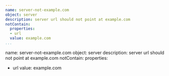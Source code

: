 ```yaml
---
name: server-not-example.com
object: server
description: server url should not point at example.com
notContain:
  properties:
  - url
  value: example.com    
...
```

name: server-not-example.com
object: server
description: server url should not point at example.com
notContain:
  properties:
  - url
  value: example.com  